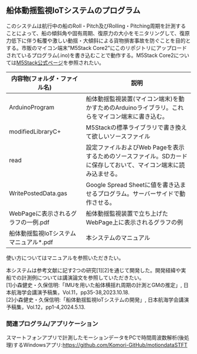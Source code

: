 ## 船体動揺監視IoTシステムのプログラム

このシステムは航行中の船のRoll・Pitch及びRolling・Pitching周期を計測することによって、船の傾斜角や固有周期、復原力の大小をモニタリングして、復原力低下に伴う転覆や激しい動揺・大傾斜による貨物損害事故を防ぐことを目的とする。市販のマイコン端末"M5Stack Core2"にこのリポジトリにアップロードされているプログラム(.ino)を書き込むことで動作する。M5Stack Core2については[M5Stack公式ページ](https://shop.m5stack.com/products/m5stack-core2-esp32-iot-development-kit-v1-1)を参照されたい。

| 内容物(フォルダ・ファイル名) | 説明 |
| -------- | -------- | 
| ArduinoProgram | 船体動揺監視装置(マイコン端末)を動かすためのArduinoライブラリ。これらをマイコン端末に書き込む。| 
| modifiedLibraryC+ | M5Stackの標準ライブラリで書き換えて欲しいソースファイル | 
| read | 設定ファイルおよびWeb Pageを表示するためのソースファイル。SDカードに保存しておいて、マイコン端末に読み込ませる。 |
| WritePostedData.gas | Google Spread Sheetに値を書き込ませるプログラム。サーバーサイドで動作させる。 |
|WebPageに表示されるグラフの一例.pdf|船体動揺監視装置で立ち上げたWebPage上に表示されるグラフの例|
|船体動揺監視IoTシステムマニュアル*.pdf|本システムのマニュアル|

使い方についてはマニュアルを参照いただきたい。

本システムは参考文献に記す2つの研究[1][2]を通じて開発した。開発経緯や実船での計測例については講演論文を参照していただきたい。
<br>[1]小森健史・久保信明:「IMUを用いた船体横揺れ周期の計測とGMの推定」, 日本航海学会講演予稿集，Vol.11，pp35-38,2023.10.18.
<br>[2]小森健史・久保信明:「船体動揺監視IoTシステムの開発」, 日本航海学会講演予稿集，Vol.12，pp1-4,2024.5.13.

### 関連プログラム/アプリケーション
スマートフォンアプリで計測したモーションデータをPCで時間周波数解析(後処理)するWindowsアプリ:https://github.com/Komori-GitHub/motiondataSTFT

